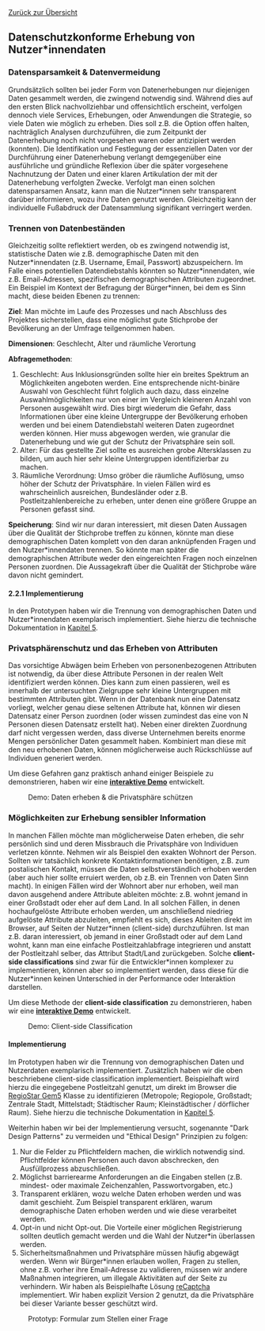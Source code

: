 <div class="page-break"></div>
<div class="print-hide">
<a href="../HTML.html">Zurück zur Übersicht</a>
</div>

## Datenschutzkonforme Erhebung von Nutzer\*innendaten

### Datensparsamkeit & Datenvermeidung

Grundsätzlich sollten bei jeder Form von Datenerhebungen nur diejenigen Daten gesammelt werden, die zwingend notwendig sind. Während dies auf den ersten Blick nachvollziehbar und offensichtlich erscheint, verfolgen dennoch viele Services, Erhebungen, oder Anwendungen die Strategie, so viele Daten wie möglich zu erheben. Dies soll z.B. die Option offen halten, nachträglich Analysen durchzuführen, die zum Zeitpunkt der Datenerhebung noch nicht vorgesehen waren oder antizipiert werden (konnten). Die Identifikation und Festlegung der essenziellen Daten vor der Durchführung einer Datenerhebung verlangt demgegenüber eine ausführliche und gründliche Reflexion über die später vorgesehene Nachnutzung der Daten und einer klaren Artikulation der mit der Datenerhebung verfolgten Zwecke. Verfolgt man einen solchen datensparsamen Ansatz, kann man die Nutzer\*innen sehr transparent darüber informieren, wozu ihre Daten genutzt werden. Gleichzeitig kann der individuelle Fußabdruck der Datensammlung signifikant verringert werden.

### Trennen von Datenbeständen

Gleichzeitig sollte reflektiert werden, ob es zwingend notwendig ist, statistische Daten wie z.B. demographische Daten mit den Nutzer\*innendaten (z.B. Username, Email, Passwort) abzuspeichern. Im Falle eines potentiellen Datendiebstahls könnten so Nutzer\*innendaten, wie z.B. Email-Adressen, spezifischen demographischen Attributen zugeordnet. Ein Beispiel im Kontext der Befragung der Bürger\*innen, bei dem es Sinn macht, diese beiden Ebenen zu trennen:

**Ziel**: Man möchte im Laufe des Prozesses und nach Abschluss des Projektes sicherstellen, dass eine möglichst gute Stichprobe der Bevölkerung an der Umfrage teilgenommen haben.

**Dimensionen**: Geschlecht, Alter und räumliche Verortung

**Abfragemethoden**:
1. Geschlecht: Aus Inklusionsgründen sollte hier ein breites Spektrum an Möglichkeiten angeboten werden. Eine entsprechende nicht-binäre Auswahl von Geschlecht führt folglich auch dazu, dass einzelne Auswahlmöglichkeiten nur von einer im Vergleich kleineren Anzahl von Personen ausgewählt wird. Dies birgt wiederum die Gefahr, dass Informationen über eine kleine Untergruppe der Bevölkerung erhoben werden und bei einem Datendiebstahl weiteren Daten zugeordnet werden können. Hier muss abgewogen werden, wie granular die Datenerhebung und wie gut der Schutz der Privatsphäre sein soll.
2. Alter: Für das gestellte Ziel sollte es ausreichen grobe Altersklassen zu bilden, um auch hier sehr kleine Untergruppen identifizierbar zu machen.
3. Räumliche Verordnung: Umso gröber die räumliche Auflösung, umso höher der Schutz der Privatsphäre. In vielen Fällen wird es wahrscheinlich ausreichen, Bundesländer oder z.B. Postleitzahlenbereiche zu erheben, unter denen eine größere Gruppe an Personen gefasst sind.

**Speicherung**: Sind wir nur daran interessiert, mit diesen Daten Aussagen über die Qualität der Stichprobe treffen zu können, könnte man diese demographischen Daten komplett von den daran anknüpfenden Fragen und den Nutzer\*innendaten trennen. So könnte man später die demographischen Attribute weder den eingereichten Fragen noch einzelnen Personen zuordnen. Die Aussagekraft über die Qualität der Stichprobe wäre davon nicht gemindert.

#### 2.2.1 Implementierung

In den Prototypen haben wir die Trennung von demographischen Daten und Nutzer\*innendaten exemplarisch implementiert. Siehe hierzu die technische Dokumentation in <a class="local" href="chapter05.html">Kapitel 5</a>.

### Privatsphärenschutz und das Erheben von Attributen

Das vorsichtige Abwägen beim Erheben von personenbezogenen Attributen ist notwendig, da über diese Attribute Personen in der realen Welt identifiziert werden können. Dies kann zum einen passieren, weil es innerhalb der untersuchten Zielgruppe sehr kleine Untergruppen mit bestimmten Attributen gibt. Wenn in der Datenbank nun eine Datensatz vorliegt, welcher genau diese seltenen Attribute hat, können wir diesen Datensatz einer Person zuordnen (oder wissen zumindest das eine von N Personen diesen Datensatz erstellt hat). Neben einer direkten Zuordnung darf nicht vergessen werden, dass diverse Unternehmen bereits enorme Mengen persönlicher Daten gesammelt haben. Kombiniert man diese mit den neu erhobenen Daten, können möglicherweise auch Rückschlüsse auf Individuen generiert werden.

Um diese Gefahren ganz praktisch anhand einiger Beispiele zu demonstrieren, haben wir eine [**interaktive Demo**](https://sampling.locobss.vislab.io/?lang=de)<sup class="print"></sup> entwickelt.

<div class="page-break"></div>

<figure>
<figcaption>Demo: Daten erheben & die Privatsphäre schützen</figcaption>
<center><img src="https://sebastian-meier.github.io/LoCobSS-documentation/assets/images/privacy-sampling.png" alt="" /></center>
</figure>

### Möglichkeiten zur Erhebung sensibler Information

In manchen Fällen möchte man möglicherweise Daten erheben, die sehr persönlich sind und deren Missbrauch die Privatsphäre von Individuen verletzen könnte. Nehmen wir als Beispiel den exakten Wohnort der Person. Sollten wir tatsächlich konkrete Kontaktinformationen benötigen, z.B. zum postalischen Kontakt, müssen die Daten selbstverständlich erhoben werden (aber auch hier sollte erruiert werden, ob z.B. ein Trennen von Daten Sinn macht). In einigen Fällen wird der Wohnort aber nur erhoben, weil man davon ausgehend andere Attribute ableiten möchte: z.B. wohnt jemand in einer Großstadt oder eher auf dem Land. In all solchen Fällen, in denen hochaufgelöste Attribute erhoben werden, um anschließend niedrieg aufgelöste Attribute abzuleiten, empfiehlt es sich, dieses Ableiten direkt im Browser, auf Seiten der Nutzer\*innen (client-side) durchzuführen. Ist man z.B. daran interessiert, ob jemand in einer Großstadt oder auf dem Land wohnt, kann man eine einfache Postleitzahlabfrage integrieren und anstatt der Postleitzahl selber, das Attribut Stadt/Land zurückgeben. Solche **client-side classifications** sind zwar für die Entwickler\*innen komplexer zu implementieren, können aber so implementiert werden, dass diese für die Nutzer\*innen keinen Unterschied in der Performance oder Interaktion darstellen.

Um diese Methode der **client-side classification** zu demonstrieren, haben wir eine [**interaktive Demo**](https://privacy.locobss.vislab.io?lang=de)<sup class="print"></sup> entwickelt.

<figure>
<figcaption>Demo: Client-side Classification</figcaption>
<center><img src="https://sebastian-meier.github.io/LoCobSS-documentation/assets/images/privacy-demo.png" alt="" /></center>
</figure>

#### Implementierung

Im Prototypen haben wir die Trennung von demographischen Daten und Nutzerdaten exemplarisch implementiert. Zusätzlich haben wir die oben beschriebene client-side classification implementiert. Beispielhaft wird hierzu die eingegebene Postleitzahl genutzt, um direkt im Browser die [RegioStar Gem5](https://www.bmvi.de/SharedDocs/DE/Artikel/G/regionalstatistische-raumtypologie.html)<sup class="print"></sup> Klasse zu identifizieren (Metropole; Regiopole, Großstadt; Zentrale Stadt, Mittelstadt; Städtischer Raum; Kleinstädtischer / dörflicher Raum). Siehe hierzu die technische Dokumentation in <a class="local" href="chapter05.html">Kapitel 5</a>.

Weiterhin haben wir bei der Implementierung versucht, sogenannte "Dark Design Patterns" zu vermeiden und "Ethical Design" Prinzipien zu folgen:

1. Nur die Felder zu Pflichtfeldern machen, die wirklich notwendig sind. Pflichtfelder können Personen auch davon abschrecken, den Ausfüllprozess abzuschließen.
2. Möglichst barrierearme Anforderungen an die Eingaben stellen (z.B. mindest- oder maximale Zeichenzahlen, Passwortvorgaben, etc.)
3. Transparent erklären, wozu welche Daten erhoben werden und was damit geschieht. Zum Beispiel transparent erklären, warum demographische Daten erhoben werden und wie diese verarbeitet werden.
4. Opt-in und nicht Opt-out. Die Vorteile einer möglichen Registrierung sollten deutlich gemacht werden und die Wahl der Nutzer\*in überlassen werden.
5. Sicherheitsmaßnahmen und Privatsphäre müssen häufig abgewägt werden. Wenn wir Bürger\*innen erlauben wollen, Fragen zu stellen, ohne z.B. vorher ihre Email-Adresse zu validieren, müssen wir andere Maßnahmen integrieren, um illegale Aktivitäten auf der Seite zu verhindern. Wir haben als Beispielhafte Lösung [reCaptcha](https://developers.google.com/recaptcha/docs/display)<sup class="print"></sup> implementiert. Wir haben explizit Version 2 genutzt, da die Privatsphäre bei dieser Variante besser geschützt wird.

<figure>
<figcaption>Prototyp: Formular zum Stellen einer Frage</figcaption>
<center><img src="https://sebastian-meier.github.io/LoCobSS-documentation/assets/images/form.png" alt="" /></center>
</figure>


